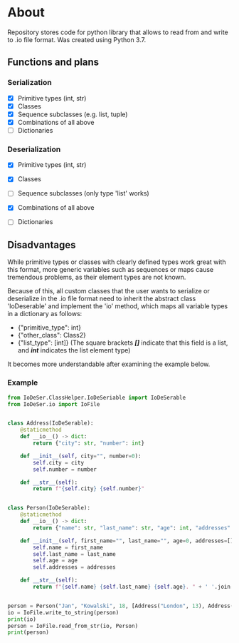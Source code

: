 # About
Repository stores code for python library that allows to read from and write to .io file format. Was created using Python 3.7.

## Functions and plans
### Serialization
- [X] Primitive types (int, str)
- [X] Classes
- [X] Sequence subclasses (e.g. list, tuple)
- [X] Combinations of all above
- [ ] Dictionaries
      
### Deserialization
- [X] Primitive types (int, str)
- [X] Classes
- [ ] Sequence subclasses (only type 'list' works)
- [X] Combinations of all above
- [ ] Dictionaries


## Disadvantages
While primitive types or classes with clearly defined types work great with this format, more generic variables such as sequences or maps cause tremendous problems, as their element types are not known.

Because of this, all custom classes that the user wants to serialize or deserialize in the .io file format need to inherit the abstract class 'IoDeserable' and implement the 'io' method, which maps all variable types in a dictionary as follows:
- {"primitive_type": int}
- {"other_class": Class2}
- {"list_type": [int]} (The square brackets ***[]*** indicate that this field is a list, and ***int*** indicates the list element type)

It becomes more understandable after examining the example below.

### Example

```python
from IoDeSer.ClassHelper.IoDeSeriable import IoDeSerable
from IoDeSer.io import IoFile


class Address(IoDeSerable):
    @staticmethod
    def __io__() -> dict:
        return {"city": str, "number": int}

    def __init__(self, city="", number=0):
        self.city = city
        self.number = number

    def __str__(self):
        return f"{self.city} {self.number}"


class Person(IoDeSerable):
    @staticmethod
    def __io__() -> dict:
        return {"name": str, "last_name": str, "age": int, "addresses": [Address]}

    def __init__(self, first_name="", last_name="", age=0, addresses=[]):
        self.name = first_name
        self.last_name = last_name
        self.age = age
        self.addresses = addresses

    def __str__(self):
        return f"{self.name} {self.last_name} {self.age}. " + ' '.join(map(lambda x: '\n\t' + str(x), self.addresses))


person = Person("Jan", "Kowalski", 18, [Address("London", 13), Address("Zurich", 55)])
io = IoFile.write_to_string(person)
print(io)
person = IoFile.read_from_str(io, Person)
print(person)
```
